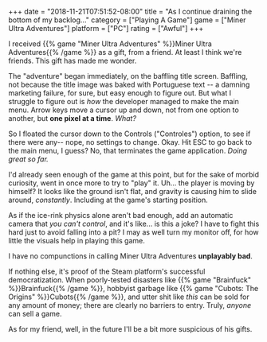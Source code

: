 +++
date = "2018-11-21T07:51:52-08:00"
title = "As I continue draining the bottom of my backlog..."
category = ["Playing A Game"]
game = ["Miner Ultra Adventures"]
platform = ["PC"]
rating = ["Awful"]
+++

I received {{% game "Miner Ultra Adventures" %}}Miner Ultra Adventures{{% /game %}} as a gift, from a friend.  At least I think we're friends.  This gift has made me wonder.

The "adventure" began immediately, on the baffling title screen.  Baffling, not because the title image was baked with Portuguese text -- a damning marketing failure, for sure, but easy enough to figure out.  But what I struggle to figure out is <i>how</i> the developer managed to make the main menu.  Arrow keys move a cursor up and down, not from one option to another, but <b>one pixel at a time</b>.  <i>What?</i>

So I floated the cursor down to the Controls ("Controles") option, to see if there were any-- nope, no settings to change.  Okay.  Hit ESC to go back to the main menu, I guess?  No, that terminates the game application.  <i>Doing great so far.</i>

I'd already seen enough of the game at this point, but for the sake of morbid curiosity, went in once more to try to "play" it.  Uh... the player is moving by himself?  It looks like the ground isn't flat, and gravity is causing him to slide around, <i>constantly</i>.  Including at the game's starting position.

As if the ice-rink physics alone aren't bad enough, add an automatic camera that <i>you can't control</i>, and it's like... is this a joke?  I have to fight this hard just to avoid falling into a pit?  I may as well turn my monitor off, for how little the visuals help in playing this game.

I have no compunctions in calling Miner Ultra Adventures <b>unplayably bad</b>.

If nothing else, it's proof of the Steam platform's successful democratization.  When poorly-tested disasters like {{% game "Brainfuck" %}}Brainfuck{{% /game %}}, hobbyist garbage like {{% game "Cubots: The Origins" %}}Cubots{{% /game %}}, and utter shit like <i>this</i> can be sold for any amount of money; there are clearly no barriers to entry.  Truly, <i>anyone</i> can sell a game.

As for my friend, well, in the future I'll be a bit more suspicious of his gifts.
